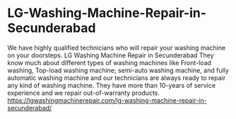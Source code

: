 # LG-Washing-Machine-Repair-in-Secunderabad
We have highly qualified technicians who will repair your washing machine on your doorsteps. LG Washing Machine Repair in Secunderabad  They know much about different types of washing machines like Front-load washing, Top-load washing machine; semi-auto washing machine, and fully automatic washing machine and our technicians are always ready to repair any kind of washing machine. They have more than 10-years of service experience and we repair out-of-warranty products. https://lgwashingmachinerepair.com/lg-washing-machine-repair-in-secunderabad/
